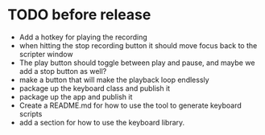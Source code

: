 ﻿# TODO before release

* Add a hotkey for playing the recording
* when hitting the stop recording button it should move focus back to the scripter window
* The play button should toggle between play and pause, and maybe we add a stop button as well?
* make a button that will make the playback loop endlessly
* package up the keyboard class and publish it
* package up the app and publish it
* Create a README.md for how to use the tool to generate keyboard scripts
* add a section for how to use the keyboard library.